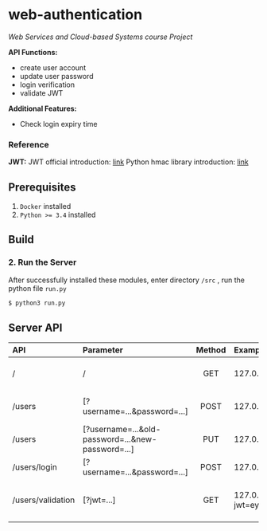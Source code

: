 # web-authentication
*Web Services and Cloud-based Systems course Project*

**API Functions:** 
- create user account 
- update user password
- login verification
- validate JWT


**Additional Features:**
- Check login expiry time

### Reference
**JWT:**
JWT official introduction:
[link](https://jwt.io/introduction/)
Python hmac library introduction:
[link](https://docs.python.org/3/library/hmac.html)

## Prerequisites

1. `Docker`  installed
2. `Python >= 3.4`  installed

## Build

<!-- ### 1. Run the database

#### Pull `MongoDb` official image from docker

Run the following command to pull MongoDB

```bash
$ docker pull mongo:4.4.6
```

#### Run database

Run the following command to create a container

```bash
$ docker run --name mongo -p 27017:27017 -d mongo:4.4.6
``` -->

### 2. Run the Server

After successfully installed these modules, enter  directory `/src` , run the python file `run.py`

```bash
$ python3 run.py
```

## Server API
| API | Parameter | Method | Example| Description |
| :--- | :---- | :---: |:---|:---|
| / |/ |  GET   | 127.0.0.1:7777 | Server connected information|
/users |[?username=...&password=...] |POST|127.0.0.1:7777/users?username=test&password=test|create a user account|
/users|[?username=...&old-password=...&new-password=...]|PUT|127.0.0.1:7777/users?username=test&old-password=test&new-password=newtest| Update passowrd|
/users/login | [?username=...&password=...]| POST| 127.0.0.1:7777/users/login?username=test&password=test | Login and get JWT| 
/users/validation |[?jwt=...]| GET | 127.0.0.1:7777/users/validation?jwt=eyJhbGciOiAiSFMyNTYiLCAidHlwIjogIkpXVCJ9.eyJuYW1lIjogIkNhaSJ9.MK_ds0u2DsMteRixl1SX1IdInRd73j1p3qNQFOW7yG4| Validate login status and get username|


